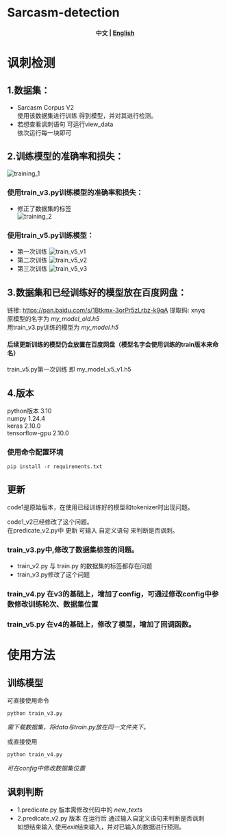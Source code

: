 # Sarcasm-detection
<h4 align="center">
    <p>
        <b>中文</b> |
        <a href="(https://github.com/WThirteen/Sarcasm-detection/edit/main/README_EN.md">English</a>
    <p>
</h4>

</div>   

# 讽刺检测  
## 1.数据集：
* Sarcasm Corpus V2  
使用该数据集进行训练
得到模型，并对其进行检测。
* 若想查看讽刺语句 可运行view_data  
依次运行每一块即可

## 2.训练模型的准确率和损失：

![training_1](https://github.com/WThirteen/Sarcasm-detection/assets/100677199/8749563d-a20e-41aa-a0c5-f33e9333708d)  
### 使用train_v3.py训练模型的准确率和损失：
* 修正了数据集的标签   
![training_2](https://github.com/WThirteen/Sarcasm-detection/assets/100677199/7f30f7bd-62b3-48ae-ab46-acae7e5cadaa)  
### 使用train_v5.py训练模型：
* 第一次训练
![train_v5_v1](https://github.com/WThirteen/Sarcasm-detection/assets/100677199/c036b49a-7e24-4b83-b88a-ca4b79cafc6e)
* 第二次训练
![train_v5_v2](https://github.com/WThirteen/Sarcasm-detection/assets/100677199/b16a3e67-f96f-49a7-ac7e-81aa7f5752e4)  
* 第三次训练
![train_v5_v3](https://github.com/WThirteen/Sarcasm-detection/assets/100677199/29a67b46-3f0e-46ce-bca0-5e50fb69ff6b)  

## 3.数据集和已经训练好的模型放在百度网盘：

链接: https://pan.baidu.com/s/1Btkmx-3orPr5zLrbz-k9qA 提取码: xnyq  
原模型的名字为 _my_model_old.h5_  
用train_v3.py训练的模型为 _my_model.h5_
#### 后续更新训练的模型仍会放置在百度网盘（模型名字会使用训练的train版本来命名）
train_v5.py第一次训练 即 my_model_v5_v1.h5

## 4.版本
python版本 3.10  
numpy 1.24.4  
keras 2.10.0  
tensorflow-gpu 2.10.0  
### 使用命令配置环境  
```
pip install -r requirements.txt
```


## 更新
code1是原始版本，在使用已经训练好的模型和tokenizer时出现问题。

code1_v2已经修改了这个问题。  
在predicate_v2.py中 更新 可输入 自定义语句 来判断是否讽刺。  
### train_v3.py中,修改了数据集标签的问题。
* train_v2.py 与 train.py 的数据集的标签都存在问题  
* train_v3.py修改了这个问题
### train_v4.py 在v3的基础上，增加了config，可通过修改config中参数修改训练轮次、数据集位置  
### train_v5.py 在v4的基础上，修改了模型，增加了回调函数。

# 使用方法
## 训练模型
可直接使用命令  
```
python train_v3.py
```
_需下载数据集，将data与train.py放在同一文件夹下。_  

或直接使用  
```
python train_v4.py
```
_可在config中修改数据集位置_  

## 讽刺判断 
* 1.predicate.py 版本需修改代码中的 *new_texts*   
* 2.predicate_v2.py 版本 在运行后 通过输入自定义语句来判断是否讽刺  
如想结束输入 使用*exit*结束输入，并对已输入的数据进行预测。
